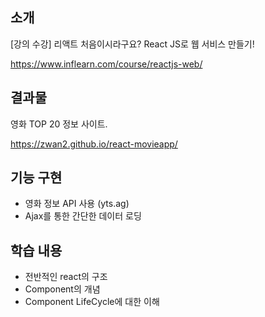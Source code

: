 ## 소개
[강의 수강] 
리액트 처음이시라구요? React JS로 웹 서비스 만들기!

https://www.inflearn.com/course/reactjs-web/

## 결과물
영화 TOP 20 정보 사이트.

 https://zwan2.github.io/react-movieapp/

## 기능 구현
- 영화 정보 API 사용 (yts.ag)
- Ajax를 통한 간단한 데이터 로딩

## 학습 내용
- 전반적인 react의 구조
- Component의 개념
- Component LifeCycle에 대한 이해
